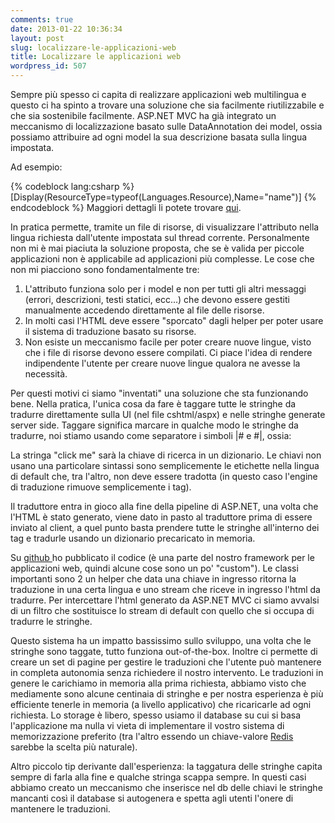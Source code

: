```yaml
---
comments: true
date: 2013-01-22 10:36:34
layout: post
slug: localizzare-le-applicazioni-web
title: Localizzare le applicazioni web
wordpress_id: 507
---
```


Sempre più spesso ci capita di realizzare applicazioni web multilingua e questo ci ha spinto a trovare una soluzione che sia facilmente riutilizzabile e che sia sostenibile facilmente.
ASP.NET MVC ha già integrato un meccanismo di localizzazione basato sulle DataAnnotation dei model, ossia possiamo attribuire ad ogni model la sua descrizione basata sulla lingua impostata.


<!-- more -->
Ad esempio:

{% codeblock lang:csharp %}
[Display(ResourceType=typeof(Languages.Resource),Name="name")]
{% endcodeblock %}
Maggiori dettagli li potete trovare [qui](http://haacked.com/archive/2009/12/11/localizing-aspnetmvc-validation.aspx).

In pratica permette, tramite un file di risorse, di visualizzare l'attributo nella lingua richiesta dall'utente impostata sul thread corrente.
Personalmente non mi è mai piaciuta la soluzione proposta, che se è valida per piccole applicazioni non è applicabile ad applicazioni più complesse. Le cose che non mi piacciono sono fondamentalmente tre:
1) L'attributo funziona solo per i model e non per tutti gli altri messaggi (errori, descrizioni, testi statici, ecc…) che devono essere gestiti manualmente accedendo direttamente al file delle risorse.
2) In molti casi l'HTML deve essere "sporcato" dagli helper per poter usare il sistema di traduzione basato su risorse.
4) Non esiste un meccanismo facile per poter creare nuove lingue, visto che i file di risorse devono essere compilati. Ci piace l'idea di rendere indipendente l'utente per creare nuove lingue qualora ne avesse la necessità.

Per questi motivi ci siamo "inventati" una soluzione che sta funzionando bene. Nella pratica, l'unica cosa da fare è taggare tutte le stringhe da tradurre direttamente sulla UI (nel file cshtml/aspx) e nelle stringhe generate server side.
Taggare significa marcare in qualche modo le stringhe da tradurre, noi stiamo usando come separatore i simboli |# e #|, ossia:
` `

La stringa "click me" sarà la chiave di ricerca in un dizionario. Le chiavi non usano una particolare sintassi sono semplicemente le etichette nella lingua di default che, tra l'altro, non deve essere tradotta (in questo caso l'engine di traduzione rimuove semplicemente i tag).



Il traduttore entra in gioco alla fine della pipeline di ASP.NET, una volta che l'HTML è stato generato, viene dato in pasto al traduttore prima di essere inviato al client, a quel punto basta prendere tutte le stringhe all'interno dei tag e tradurle usando un dizionario precaricato in memoria.

Su [github ](https://github.com/emadb/MvcMultiLanguage)ho pubblicato il codice (è una parte del nostro framework per le applicazioni web, quindi alcune cose sono un po' "custom"). Le classi importanti sono 2 un helper che data una chiave in ingresso ritorna la traduzione in una certa lingua e uno stream che riceve in ingresso l'html da tradurre. Per intercettare l'html generato da ASP.NET MVC ci siamo avvalsi di un filtro che sostituisce lo stream di default con quello che si occupa di tradurre le stringhe.

Questo sistema ha un impatto bassissimo sullo sviluppo, una volta che le stringhe sono taggate, tutto funziona out-of-the-box. Inoltre ci permette di creare un set di pagine per gestire le traduzioni che l'utente può mantenere in completa autonomia senza richiedere il nostro intervento.
Le traduzioni in genere le carichiamo in memoria alla prima richiesta, abbiamo visto che mediamente sono alcune centinaia di stringhe e per nostra esperienza è più efficiente tenerle in memoria (a livello applicativo) che ricaricarle ad ogni richiesta.
Lo storage è libero, spesso usiamo il database su cui si basa l'applicazione ma nulla vi vieta di implementare il vostro sistema di memorizzazione preferito (tra l'altro essendo un chiave-valore [Redis ](http://redis.io/)sarebbe la scelta più naturale).



Altro piccolo tip derivante dall'esperienza: la taggatura delle stringhe capita sempre di farla alla fine e qualche stringa scappa sempre. In questi casi abbiamo creato un meccanismo che inserisce nel db delle chiavi le stringhe mancanti così il database si autogenera e spetta agli utenti l'onere di mantenere le traduzioni.
